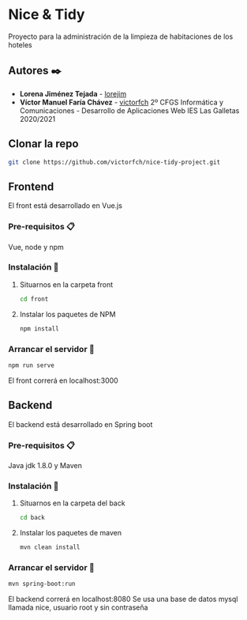# Nice & Tidy

Proyecto para la administración de la limpieza de habitaciones de los hoteles

## Autores ✒️
* **Lorena Jiménez Tejada** - [lorejim](https://github.com/lorejim)
* **Víctor Manuel Faría Chávez** - [victorfch](https://github.com/victorfch)
2º CFGS Informática y Comunicaciones - Desarrollo de Aplicaciones Web
IES Las Galletas
2020/2021

## Clonar la repo
```sh
git clone https://github.com/victorfch/nice-tidy-project.git
```

## Frontend
El front está desarrollado en Vue.js

### Pre-requisitos 📋
Vue, node y npm
### Instalación 🔧
1. Situarnos en la carpeta front
   ```sh
   cd front
   ```
2. Instalar los paquetes de NPM
   ```sh
   npm install
   ```
### Arrancar el servidor 🚀
```sh
npm run serve
```
El front correrá en localhost:3000

## Backend
El backend está desarrollado en Spring boot

### Pre-requisitos 📋
Java jdk 1.8.0 y Maven
### Instalación 🔧
1. Situarnos en la carpeta del back
   ```sh
   cd back
   ```
2. Instalar los paquetes de maven
   ```sh
   mvn clean install
   ```
### Arrancar el servidor 🚀
```sh
mvn spring-boot:run
```
El backend correrá en localhost:8080
Se usa una base de datos mysql llamada nice, usuario root y sin contraseña

